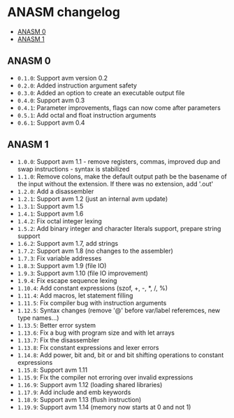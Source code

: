 # ANASM changelog
* [ANASM 0](#anasm-0)
* [ANASM 1](#anasm-1)

## ANASM 0
- `0.1.0`: Support avm version 0.2
- `0.2.0`: Added instruction argument safety
- `0.3.0`: Added an option to create an executable output file
- `0.4.0`: Support avm 0.3
- `0.4.1`: Parameter improvements, flags can now come after parameters
- `0.5.1`: Add octal and float instruction arguments
- `0.6.1`: Support avm 0.4

## ANASM 1
- `1.0.0`:  Support avm 1.1 - remove registers, commas, improved dup and swap instructions - syntax
            is stabilized
- `1.1.0`:  Remove colons, make the default output path be the basename of the input without the
            extension. If there was no extension, add '.out'
- `1.2.0`:  Add a disassembler
- `1.2.1`:  Support avm 1.2 (just an internal avm update)
- `1.3.1`:  Support avm 1.5
- `1.4.1`:  Support avm 1.6
- `1.4.2`:  Fix octal integer lexing
- `1.5.2`:  Add binary integer and character literals support, prepare string support
- `1.6.2`:  Support avm 1.7, add strings
- `1.7.2`:  Support avm 1.8 (no changes to the assembler)
- `1.7.3`:  Fix variable addresses
- `1.8.3`:  Support avm 1.9 (file IO)
- `1.9.3`:  Support avm 1.10 (file IO improvement)
- `1.9.4`:  Fix escape sequence lexing
- `1.10.4`: Add constant expressions (szof, +, -, *, /, %)
- `1.11.4`: Add macros, let statement filling
- `1.11.5`: Fix compiler bug with instruction arguments
- `1.12.5`: Syntax changes (remove '@' before var/label referemces, new type names...)
- `1.13.5`: Better error system
- `1.13.6`: Fix a bug with program size and with let arrays
- `1.13.7`: Fix the disassembler
- `1.13.8`: Fix constant expressions and lexer errors
- `1.14.8`: Add power, bit and, bit or and bit shifting operations to constant expressions
- `1.15.8`: Support avm 1.11
- `1.15.9`: Fix the compiler not erroring over invalid expressions
- `1.16.9`: Support avm 1.12 (loading shared libraries)
- `1.17.9`: Add include and emb keywords
- `1.18.9`: Support avm 1.13 (flush instruction)
- `1.19.9`: Support avm 1.14 (memory now starts at 0 and not 1)
